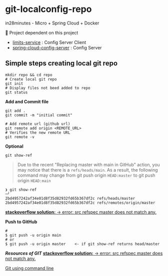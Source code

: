 # git-localconfig-repo

in28minutes - Micro + Spring Cloud + Docker

:key: Project dependent on this project
* [limits-service](https://github.com/erich5168/edu.spring-cloud-docker/tree/main/03.microservices/sec6-v2-143) : Config Server Client
* [spring-cloud-config-server](https://github.com/erich5168/edu.spring-cloud-docker/tree/main/03.microservices/sec6-v2-143) : Config Server


## Simple steps creating local git repo

```
mkdir repo && cd repo
# Create local git repo
git init
# Display files not beed added to repo
git status

```

**Add and Commit file**
```
git add .
git commit -m "initial commit"
```

```
# Add remote url (github url)
git remote add origin <REMOTE_URL>
# Verifies the new remote URL
git remote -v
```

**Optional**
```
git show-ref

```
> Due to the recent "Replacing master with main in GitHub" action, you may notice that there is a `refs/heads/main`. As a result, the following command may change from git push origin `HEAD:master` to git push origin `HEAD:main`

```
❯ git show-ref                                                               ─╯
2bd4957242af34e01d8f35d82932fd65b367df2c refs/heads/master
2bd4957242af34e01d8f35d82932fd65b367df2c refs/remotes/origin/master
```

[**stackoverflow solution:** -> error: src refspec master does not match any.]('https://stackoverflow.com/a/4183856/2159680')


**Push to GitHub**
```
# 
$ git push -u origin main
# or 
$ git push -u origin master    <- if git show-ref returns head/master

```
***Resources of GIT***
[**stackoverflow solution:** -> error: src refspec master does not match any.]('https://stackoverflow.com/a/7572252/2159680')

[Git using command line ]('https://docs.github.com/en/github/importing-your-projects-to-github/importing-source-code-to-github/adding-an-existing-project-to-github-using-the-command-line')